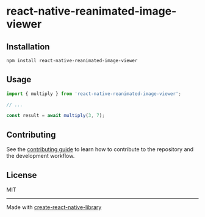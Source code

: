 # react-native-reanimated-image-viewer

 

## Installation

```sh
npm install react-native-reanimated-image-viewer
```

## Usage

```js
import { multiply } from 'react-native-reanimated-image-viewer';

// ...

const result = await multiply(3, 7);
```

## Contributing

See the [contributing guide](CONTRIBUTING.md) to learn how to contribute to the repository and the development workflow.

## License

MIT

---

Made with [create-react-native-library](https://github.com/callstack/react-native-builder-bob)
